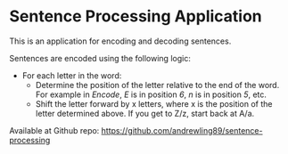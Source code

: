 # Sentence Processing Application
This is an application for encoding and decoding sentences.

Sentences are encoded using the following logic:
* For each letter in the word:
    * Determine the position of the letter relative to the end of the word. For example in *Encode*, *E* is in position *6*, *n* is in position *5*, etc.
    * Shift the letter forward by x letters, where x is the position of the letter determined above. If you get to Z/z, start back at A/a.

Available at Github repo: https://github.com/andrewling89/sentence-processing
